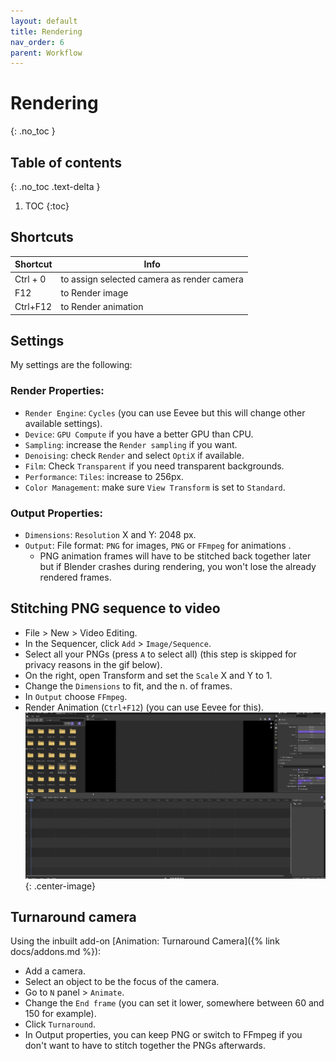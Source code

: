 ```yaml
---
layout: default
title: Rendering
nav_order: 6
parent: Workflow
---
```


# Rendering
{: .no_toc }

## Table of contents
{: .no_toc .text-delta }

1. TOC
{:toc}

## Shortcuts

| Shortcut | Info |
|--|--|
| Ctrl + 0 |  to assign selected camera as render camera|
|F12| to Render image|
|Ctrl+F12| to Render animation|

## Settings
My settings are the following:
### Render Properties:
- `Render Engine`: `Cycles` (you can use Eevee but this will change other available settings).
- `Device`: `GPU Compute` if you have a better GPU than CPU.
- `Sampling`: increase the `Render sampling` if you want.
- `Denoising`: check `Render` and select `OptiX` if available.
- `Film`: Check `Transparent` if you need transparent backgrounds.
- `Performance`: `Tiles`: increase to 256px.
- `Color Management`: make sure `View Transform` is set to `Standard`.

### Output Properties:
- `Dimensions`: `Resolution` X and Y: 2048 px.
- `Output`: File format: `PNG` for images, `PNG` or `FFmpeg` for animations .
	- PNG animation frames will have to be stitched back together later but if Blender crashes during rendering, you won't lose the already rendered frames.

## Stitching PNG sequence to video
- File > New > Video Editing.
- In the Sequencer, click `Add` > `Image/Sequence`.
- Select all your PNGs (press `A` to select all) (this step is skipped for privacy reasons in the gif below).
- On the right, open Transform and set the `Scale` X and Y to 1.
- Change the `Dimensions` to fit, and the n. of frames.
- In `Output` choose `FFmpeg`.
- Render Animation (`Ctrl+F12`) (you can use Eevee for this).
![](/assets/gif/rendering-png2vid.gif){: .center-image}

## Turnaround camera
Using the inbuilt add-on [Animation: Turnaround Camera]({% link docs/addons.md %}): 
- Add a camera.
- Select an object to be the focus of the camera.
- Go to `N` panel > `Animate`.
- Change the `End frame` (you can set it lower, somewhere between 60 and 150 for example).
- Click `Turnaround`.
- In Output properties, you can keep PNG or switch to FFmpeg if you don't want to have to stitch together the PNGs afterwards.